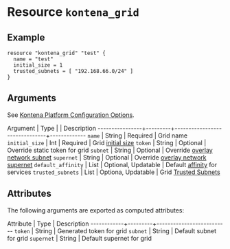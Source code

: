 # Resource `kontena_grid`

## Example

```
resource "kontena_grid" "test" {
  name = "test"
  initial_size = 1
  trusted_subnets = [ "192.168.66.0/24" ]
}
```

## Arguments

See [Kontena Platform Configuration Options](https://www.kontena.io/docs/using-kontena/platform.html#configuration-options).

Argument        | Type    |                               | Description
----------------+---------+-------------------------------+-------------
`name`          | String  | Required  | Grid name
`initial_size`  | Int     | Required  | Grid [initial size](https://kontena.io/docs/using-kontena/#initial-nodes)
`token`         | String  | Optional  | Override static token for grid
`subnet`        | String  | Optional  | Override [overlay network subnet](https://kontena.io/docs/advanced/networking.html#subnet-and-supernet)
`supernet`          | String        | Optional            | Override [overlay network supernet](https://kontena.io/docs/advanced/networking.html#subnet-and-supernet)
`default_affinity`  | List<String>  | Optional, Updatable | Default [affinity](https://kontena.io/docs/using-kontena/affinities.html) for services
`trusted_subnets`   | List<String>  | Optiona, Updatable  | Grid [Trusted Subnets](https://www.kontena.io/docs/advanced/grids.html#manage-kontena-platform-grid-trusted-subnets)

## Attributes

The following arguments are exported as computed attributes:

Attribute   | Type    | Description
------------+---------+--------------------------
`token`     | String  | Generated token for grid
`subnet`    | String  | Default subnet for grid
`supernet`  | String  | Default supernet for grid
